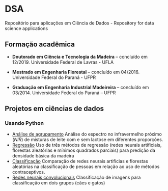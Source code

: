 # DSA
Repositório para aplicações em Ciência de Dados - Repository for data science applications


## Formação acadêmica

 - **Doutorado em Ciência e Tecnologia da Madeira** – concluído em 12/2019.
Universidade Federal de Lavras - UFLA

- **Mestrado em Engenharia Florestal** – concluído em 04/2016.
Universidade Federal do Paraná - UFPR

 - **Graduação em Engenharia Industrial Madeireira** – concluído em 03/2014.
Universidade Federal do Paraná – UFPR

## Projetos em ciências de dados

### Usando Python 
 - [Análise de agrupamento](https://github.com/Rsimetti/cursoAP2020/blob/master/Semana4_Analise_de_Agrupamento.ipynb)
 Análise do espectro no infravermelho próximo (*NIR*) de misturas de leite com e sem lactose em diferentes proporções.
 - [Regressão](https://github.com/Rsimetti/cursoAP2020/blob/master/Semana05_Regressao_NIR.ipynb)
 Uso de três métodos de regressão (redes neurais artificiais, florestas aleatórias e mínimos quadrados parciais) para predição da densidade básica da madeira
 - [Classificação](https://github.com/Rsimetti/cursoAP2020/blob/master/Semana03_RNA_x_RF.ipynb)
 Comparação de redes neurais artificias e florestas aleatórias na classificação de pessoas em relação ao uso de métodos contraceptivos. 
- [Redes neurais convolucionais](https://github.com/Rsimetti/cursoAP2020/blob/master/Semana06_CNN.ipynb)
Classificação de imagens para classificação em dois grupos (cães e gatos)
